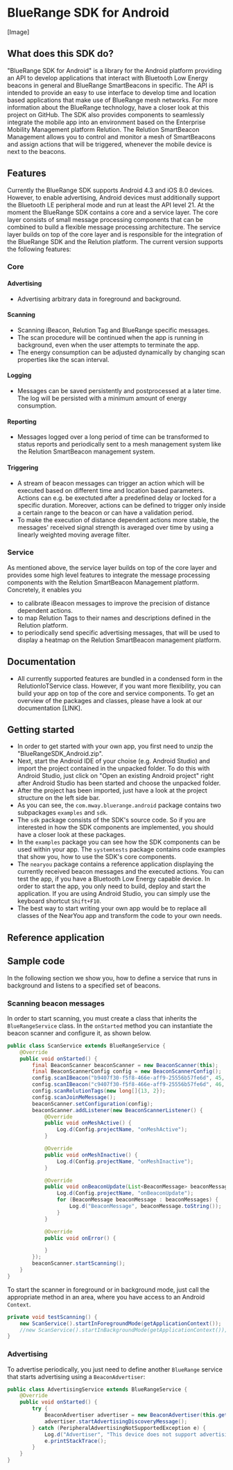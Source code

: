 # BlueRange SDK for Android

[Image]

## What does this SDK do?
"BlueRange SDK for Android" is a library for the Android platform providing an API to develop applications that interact with Bluetooth Low Energy beacons in general and BlueRange SmartBeacons in specific. The API is intended to provide an easy to use interface to develop time and location based applications that make use of BlueRange mesh networks. For more information about the BlueRange technology, have a closer look at this project on GitHub. The SDK also provides components to seamlessly integrate the mobile app into an environment based on the Enterprise Mobility Management platform Relution. The Relution SmartBeacon Management allows you to control and monitor a mesh of SmartBeacons and assign actions that will be triggered, whenever the mobile device is next to the beacons.

## Features
Currently the BlueRange SDK supports Android 4.3 and iOS 8.0 devices. However, to enable advertising, Android devices must additionally support the Bluetooth LE peripheral mode and run at least the API level 21.
At the moment the BlueRange SDK contains a core and a service layer. The core layer consists of small message processing components that can be combined to build a flexible message processing architecture. The service layer builds on top of the core layer and is responsible for the integration of the BlueRange SDK and the Relution platform. The current version supports the following features:

### Core
#### Advertising
- Advertising arbitrary data in foreground and background.

#### Scanning
- Scanning iBeacon, Relution Tag and BlueRange specific messages. 
- The scan procedure will be continued when the app is running in background, even when the user attempts to terminate the app.
- The energy consumption can be adjusted dynamically by changing scan properties like the scan interval.

#### Logging
- Messages can be saved persistently and postprocessed at a later time. The log will be persisted with a minimum amount of energy consumption.

#### Reporting
- Messages logged over a long period of time can be transformed to status reports and periodically sent to a mesh management system like the Relution SmartBeacon management system.

#### Triggering
- A stream of beacon messages can trigger an action which will be executed based on different time and location based parameters. Actions can e.g. be exectuted after a predefined delay or locked for a specific duration. Moreover, actions can be defined to trigger only inside a certain range to the beacon or can have a validation period.
- To make the execution of distance dependent actions more stable, the messages' received signal strength is averaged over time by using a linearly weighted moving average filter.

### Service
As mentioned above, the service layer builds on top of the core layer and provides some high level features to integrate the message processing components with the Relution SmartBeacon Management platform. Concretely, it enables you
- to calibrate iBeacon messages to improve the precision of distance dependent actions.
- to map Relution Tags to their names and descriptions defined in the Relution platform.
- to periodically send specific advertising messages, that will be used to display a heatmap on the Relution SmartBeacon management platform.

## Documentation
- All currently supported features are bundled in a condensed form in the RelutionIoTService class. However, if you want more flexibility, you can build your app on top of the core and service components. To get an overview of the packages and classes, please have a look at our documentation [LINK].

## Getting started
- In order to get started with your own app, you first need to unzip the "BlueRangeSDK_Android.zip".
- Next, start the Android IDE of your choise (e.g. Android Studio) and import the project contained in the unpacked folder. To do this with Android Studio, just click on "Open an existing Android project" right after Android Studio has been started and choose the unpacked folder.
- After the project has been imported, just have a look at the project structure on the left side bar.
- As you can see, the ```com.mway.bluerange.android``` package contains two subpackages ```examples``` and ```sdk```.
- The ```sdk``` package consists of the SDK's source code. So if you are interested in how the SDK components are implemented, you should have a closer look at these packages.
- In the ```examples``` package you can see how the SDK components can be used within your app. The ```systemtests``` package contains code examples that show you, how to use the SDK's core components.
- The ```nearyou``` package contains a reference application displaying the currently received beacon messages and the executed actions. You can test the app, if you have a Bluetooth Low Energy capable device. In order to start the app, you only need to build, deploy and start the application. If you are using Android Studio, you can simply use the keyboard shortcut ```Shift+F10```.
- The best way to start writing your own app would be to replace all classes of the NearYou app and transform the code to your own needs.

## Reference application

## Sample code
In the following section we show you, how to define a service that runs in background and listens to a specified set of beacons.
### Scanning beacon messages
In order to start scanning, you must create a class that inherits the ```BlueRangeService``` class. In the ```onStarted``` method
you can instantiate the beacon scanner and configure it, as shown below.
```java
public class ScanService extends BlueRangeService {
    @Override
    public void onStarted() {
        final BeaconScanner beaconScanner = new BeaconScanner(this);
        final BeaconScannerConfig config = new BeaconScannerConfig();
        config.scanIBeacon("b9407f30-f5f8-466e-aff9-25556b57fe6d", 45, 1);
        config.scanIBeacon("c9407f30-f5f8-466e-aff9-25556b57fe6d", 46, 2);
        config.scanRelutionTags(new long[]{13, 2});
        config.scanJoinMeMessage();
        beaconScanner.setConfiguration(config);
        beaconScanner.addListener(new BeaconScannerListener() {
            @Override
            public void onMeshActive() {
                Log.d(Config.projectName, "onMeshActive");
            }

            @Override
            public void onMeshInactive() {
                Log.d(Config.projectName, "onMeshInactive");
            }

            @Override
            public void onBeaconUpdate(List<BeaconMessage> beaconMessages) {
                Log.d(Config.projectName, "onBeaconUpdate");
                for (BeaconMessage beaconMessage : beaconMessages) {
                    Log.d("BeaconMessage", beaconMessage.toString());
                }
            }

            @Override
            public void onError() {

            }
        });
        beaconScanner.startScanning();
    }
}
```

To start the scanner in foreground or in background mode, just call the appropriate method in an area, where you have access to an Android ```Context```.
```java
private void testScanning() {
    new ScanService().startInForegroundMode(getApplicationContext());
    //new ScanService().startInBackgroundMode(getApplicationContext());
}
```

### Advertising
To advertise periodically, you just need to define another ```BlueRange``` service that starts advertising using a ```BeaconAdvertiser```:
```java
public class AdvertisingService extends BlueRangeService {
    @Override
    public void onStarted() {
        try {
            BeaconAdvertiser advertiser = new BeaconAdvertiser(this.getApplicationContext());
            advertiser.startAdvertisingDiscoveryMessage();
        } catch (PeripheralAdvertisingNotSupportedException e) {
            Log.d("Advertiser", "This device does not support advertising in peripheral mode!");
            e.printStackTrace();
        }
    }
}
```
